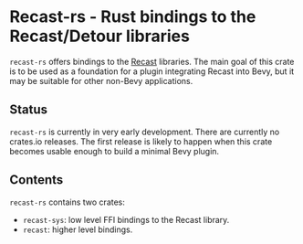 # Recast-rs - Rust bindings to the Recast/Detour libraries

`recast-rs` offers bindings to the [Recast](https://github.com/recastnavigation/recastnavigation) libraries. The main
goal of this crate is to be used as a foundation for a plugin integrating Recast into Bevy, but it may be suitable for
other non-Bevy applications.

## Status

`recast-rs` is currently in very early development. There are currently no crates.io releases. The first release is
likely to happen when this crate becomes usable enough to build a minimal Bevy plugin.

## Contents

`recast-rs` contains two crates:

  * `recast-sys`: low level FFI bindings to the Recast library.
  * `recast`: higher level bindings.
